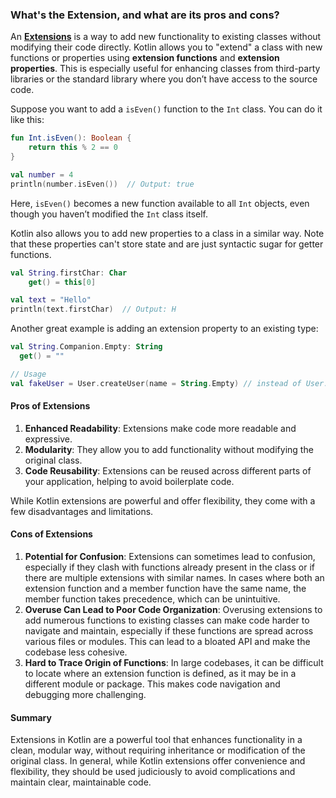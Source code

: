 ### What's the Extension, and what are its pros and cons?

An **[Extensions](https://kotlinlang.org/docs/extensions.html)** is a way to add new functionality to existing classes without modifying their code directly. Kotlin allows you to "extend" a class with new functions or properties using **extension functions** and **extension properties**. This is especially useful for enhancing classes from third-party libraries or the standard library where you don’t have access to the source code.

Suppose you want to add a `isEven()` function to the `Int` class. You can do it like this:

```kotlin
fun Int.isEven(): Boolean {
    return this % 2 == 0
}

val number = 4
println(number.isEven())  // Output: true
```

Here, `isEven()` becomes a new function available to all `Int` objects, even though you haven’t modified the `Int` class itself.

Kotlin also allows you to add new properties to a class in a similar way. Note that these properties can't store state and are just syntactic sugar for getter functions.

```kotlin
val String.firstChar: Char
    get() = this[0]

val text = "Hello"
println(text.firstChar)  // Output: H
```

Another great example is adding an extension property to an existing type:

```kotlin
val String.Companion.Empty: String
  get() = ""

// Usage
val fakeUser = User.createUser(name = String.Empty) // instead of User.createUser(name = "")
```

#### Pros of Extensions

1. **Enhanced Readability**: Extensions make code more readable and expressive.
2. **Modularity**: They allow you to add functionality without modifying the original class.
3. **Code Reusability**: Extensions can be reused across different parts of your application, helping to avoid boilerplate code.

While Kotlin extensions are powerful and offer flexibility, they come with a few disadvantages and limitations.

#### Cons of Extensions

1. **Potential for Confusion**: Extensions can sometimes lead to confusion, especially if they clash with functions already present in the class or if there are multiple extensions with similar names. In cases where both an extension function and a member function have the same name, the member function takes precedence, which can be unintuitive.
2. **Overuse Can Lead to Poor Code Organization**: Overusing extensions to add numerous functions to existing classes can make code harder to navigate and maintain, especially if these functions are spread across various files or modules. This can lead to a bloated API and make the codebase less cohesive.
3. **Hard to Trace Origin of Functions**: In large codebases, it can be difficult to locate where an extension function is defined, as it may be in a different module or package. This makes code navigation and debugging more challenging.

#### Summary
Extensions in Kotlin are a powerful tool that enhances functionality in a clean, modular way, without requiring inheritance or modification of the original class. In general, while Kotlin extensions offer convenience and flexibility, they should be used judiciously to avoid complications and maintain clear, maintainable code.